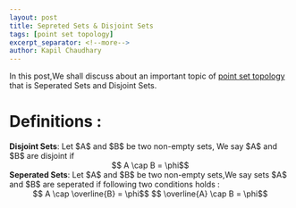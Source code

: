 ```yaml
---
layout: post
title: Sepreted Sets & Disjoint Sets
tags: [point set topology]
excerpt_separator: <!--more-->
author: Kapil Chaudhary
---
```

In this post,We shall discuss about an important topic of <a href="/tags#point+set+topology">point set topology</a> that is
Seperated Sets and Disjoint Sets. <!--more-->
<br />

<h1>Definitions :</h1>
<div class="divider"></div>
<div class="isa_info">
<b>Disjoint Sets</b>: Let $A$ and $B$ be two non-empty sets, We say $A$ and $B$ are disjoint if
<br /><center>$$ A \cap B = \phi$$
</center>
</div>
<div class="isa_info">
<b>Seperated Sets</b>: Let $A$ and $B$ be two non-empty sets,We say sets $A$ and $B$ are seperated if following two conditions holds :<br />
<center>$$ A \cap \overline{B} = \phi$$ 
$$ \overline{A} \cap B = \phi$$
</center>
</div>

